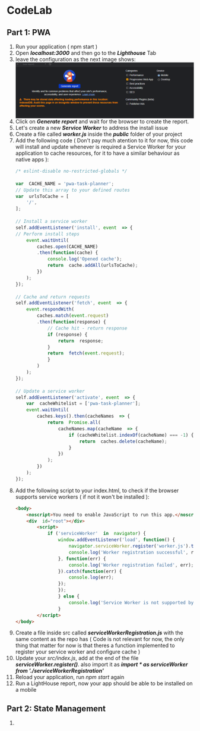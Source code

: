 
# CodeLab

## Part 1: PWA

1. Run your application ( npm start )
2. Open ***localhost:3000*** and then go to the ***Lighthouse*** Tab
3. leave the configuration as the next image shows:
   <img align="center" src="assets/Config%20browser.png">
5. Click on ***Generate report*** and wait for the browser to create the report.
6. Let's create a new ***Service Worker*** to address the install issue
7. Create a file called ***worker.js*** inside the ***public*** folder of your project
8. Add the following code ( Don't pay much atention to it for now, this code will install and update whenever is required a Service Worker for your application to cache resources, for it to have a similar behaviour as native apps ):
	```js
	/* eslint-disable no-restricted-globals */

	var  CACHE_NAME = 'pwa-task-planner';
	// Update this array to your defined routes
	var  urlsToCache = [
		'/',
	];
	
	// Install a service worker
	self.addEventListener('install', event  => {
	// Perform install steps
		event.waitUntil(
			caches.open(CACHE_NAME)
			.then(function(cache) {
				console.log('Opened cache');
				return  cache.addAll(urlsToCache);
			})
		);
	});  

	// Cache and return requests
	self.addEventListener('fetch', event  => {
		event.respondWith(
			caches.match(event.request)
			.then(function(response) {
				// Cache hit - return response
				if (response) {
					return  response;
				}
				return  fetch(event.request);
				}
			)
		);
	});  

	// Update a service worker
	self.addEventListener('activate', event  => {
		var  cacheWhitelist = ['pwa-task-planner'];
		event.waitUntil(
			caches.keys().then(cacheNames  => {
				return  Promise.all(
					cacheNames.map(cacheName  => {
						if (cacheWhitelist.indexOf(cacheName) === -1) {
							return  caches.delete(cacheName);
						}
					})
				);
			})
		);
	});
	````
8. Add the following script to your index.html, to check if the browser supports service workers ( if not it won't be installed ):
	```html
	<body>
		<noscript>You need to enable JavaScript to run this app.</noscript>
		<div  id="root"></div>
			<script>
				if ('serviceWorker'  in  navigator) {
					window.addEventListener('load', function() {
						navigator.serviceWorker.register('worker.js').then(function(registration) 			{
						console.log('Worker registration successful', registration.scope);
					}, function(err) {
						console.log('Worker registration failed', err);
					}).catch(function(err) {
						console.log(err);
					});
					});
					} else {
						console.log('Service Worker is not supported by browser.');
					}
			</script>
	</body>
	```
9. Create a file inside src called ***serviceWorkerRegistration.js*** with the same content as the repo has  ( Code is not relevant for now, the only thing that matter for now is that theres a function implemented to register your service worker and configure cache )
10. Update your *src/index.js*, add at the end of the file ***serviceWorker.register()***. also import it as ***import  *  as  serviceWorker  from  './serviceWorkerRegistration'***
11. Reload your application, run *npm start* again
12. Run a LightHouse report, now your app should be able to be installed on a mobile


## Part 2: State Management
1. 

